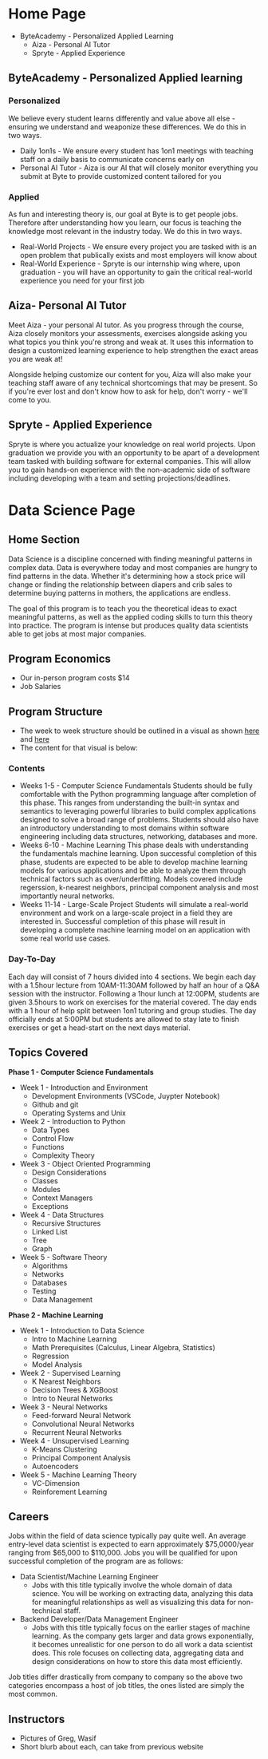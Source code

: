 # Home Page
* ByteAcademy - Personalized Applied Learning
  * Aiza - Personal AI Tutor
  * Spryte - Applied Experience

## ByteAcademy - Personalized Applied learning

### Personalized
We believe every student learns differently and value above all else - ensuring we understand and weaponize these differences. We do this in two ways.
* Daily 1on1s - We ensure every student has 1on1 meetings with teaching staff on a daily basis to communicate concerns early on
* Personal AI Tutor - Aiza is our AI that will closely monitor everything you submit at Byte to provide customized content tailored for you

### Applied
As fun and interesting theory is, our goal at Byte is to get people jobs. Therefore after understanding how you learn, our focus is teaching the knowledge most relevant in the industry today. We do this in two ways.
* Real-World Projects - We ensure every project you are tasked with is an open problem that publically exists and most employers will know about
* Real-World Experience - Spryte is our internship wing where, upon graduation - you will have an opportunity to gain the critical real-world experience you need for your first job 

## Aiza- Personal AI Tutor
Meet Aiza - your personal AI tutor. As you progress through the course, Aiza closely monitors your assessments, exercises alongside asking you what topics you think you're strong and weak at. It uses this information to design a customized learning experience to help strengthen the exact areas you are weak at!

Alongside helping customize our content for you, Aiza will also make your teaching staff aware of any technical shortcomings that may be present. So if you're ever lost and don't know how to ask for help, don't worry - we'll come to you.

## Spryte - Applied Experience
Spryte is where you actualize your knowledge on real world projects. Upon graduation we provide you with an opportunity to be apart of a development team tasked with building software for external companies. This will allow you to gain hands-on experience with the non-academic side of software including developing with a team and setting projections/deadlines. 

# Data Science Page
## Home Section
Data Science is a discipline concerned with finding meaningful patterns in complex data. Data is everywhere today and most companies are hungry to find patterns in the data. Whether it's determining how a stock price will change or finding the relationship between diapers and crib sales to determine buying patterns in mothers, the applications are endless.

The goal of this program is to teach you the theoretical ideas to exact meaningful patterns, as well as the applied coding skills to turn this theory into practice. The program is intense but produces quality data scientists able to get jobs at most major companies.

## Program Economics
* Our in-person program costs $14
* Job Salaries
## Program Structure
* The week to week structure should be outlined in a visual as shown [here](https://github.com/ByteAcademyCo/Curriculum-Development-Milestones/blob/master/Website-Pages/visual1.png) and [here](https://github.com/ByteAcademyCo/Curriculum-Development-Milestones/blob/master/Website-Pages/visual2.png)
* The content for that visual is below:
### Contents
* Weeks 1-5 - Computer Science Fundamentals
Students should be fully comfortable with the Python programming language after completion of this phase. This ranges from understanding the built-in syntax and semantics to leveraging powerful libraries to build complex applications designed to solve a broad range of problems. Students should also have an introductory understanding to most domains within software engineering including data structures, networking, databases and more.
* Weeks 6-10 - Machine Learning
This phase deals with understanding the fundamentals machine learning. Upon successful completion of this phase, students are expected to be able to develop machine learning models for various applications and be able to analyze them through technical factors such as over/underfitting. Models covered include regerssion, k-nearest neighbors, principal component analysis and most importantly neural networks.
* Weeks 11-14 - Large-Scale Project
Students will simulate a real-world environment and work on a large-scale project in a field they are interested in. Successful completion of this phase will result in developing a complete machine learning model on an application with some real world use cases.

### Day-To-Day
Each day will consist of 7 hours divided into 4 sections. We begin each day with a 1.5hour lecture from 10AM-11:30AM followed by half an hour of a Q&A session with the instructor. Following a 1hour lunch at 12:00PM, students are given 3.5hours to work on exercises for the material covered. The day ends with a 1 hour of help split between 1on1 tutoring and group studies. The day officially ends at 5:00PM but students are allowed to stay late to finish exercises or get a head-start on the next days material.

## Topics Covered
**Phase 1 - Computer Science Fundamentals**
* Week 1 - Introduction and Environment
  * Development Environments (VSCode, Juypter Notebook)
  * Github and git
  * Operating Systems and Unix
* Week 2 - Introduction to Python
  * Data Types
  * Control Flow
  * Functions
  * Complexity Theory
* Week 3 - Object Oriented Programming
  * Design Considerations
  * Classes
  * Modules
  * Context Managers
  * Exceptions
* Week 4 - Data Structures
  * Recursive Structures
  * Linked List
  * Tree
  * Graph
* Week 5 - Software Theory
  * Algorithms
  * Networks
  * Databases
  * Testing
  * Data Management
  
**Phase 2 - Machine Learning**
* Week 1 - Introduction to Data Science
  * Intro to Machine Learning
  * Math Prerequisites (Calculus, Linear Algebra, Statistics)
  * Regression
  * Model Analysis
* Week 2 - Supervised Learning
  * K Nearest Neighbors
  * Decision Trees & XGBoost
  * Intro to Neural Networks
* Week 3 - Neural Networks
  * Feed-forward Neural Network
  * Convolutional Neural Networks
  * Recurrent Neural Networks
* Week 4 - Unsupervised Learning
  * K-Means Clustering
  * Principal Component Analysis
  * Autoencoders
* Week 5 - Machine Learning Theory
  * VC-Dimension
  * Reinforement Learning

## Careers
Jobs within the field of data science typically pay quite well. An average entry-level data scientist is expected to earn approximately $75,0000/year ranging from $65,000 to $110,000. Jobs you will be qualified for upon successful completion of the program are as follows:
* Data Scientist/Machine Learning Engineer
  * Jobs with this title typically involve the whole domain of data science. You will be working on extracting data, analyzing this data for meaningful relationships as well as visualizing this data for non-technical staff.
* Backend Developer/Data Management Engineer
  * Jobs with this title typically focus on the earlier stages of machine learning. As the company gets larger and data grows exponentially, it becomes unrealistic for one person to do all work a data scientist does. This role focuses on collecting data, aggregating data and design considerations on how to store this data most efficiently. 

Job titles differ drastically from company to company so the above two categories encompass a host of job titles, the ones listed are simply the most common.

## Instructors
* Pictures of Greg, Wasif
* Short blurb about each, can take from previous website

